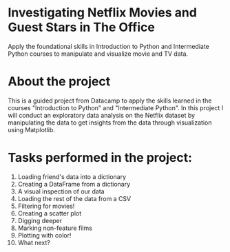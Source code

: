 
# Investigating Netflix Movies and Guest Stars in The Office

Apply the foundational skills in Introduction to Python and Intermediate Python courses to manipulate and visualize movie and TV data.

# About the project

This is a guided project from Datacamp to apply the skills learned in the courses "Introduction to Python" and "Intermediate Python". In this project I will conduct an exploratory data analysis on the Netflix dataset by manipulating the data to get insights from the data through visualization using Matplotlib.

# Tasks performed in the project:

1. Loading friend's data into a dictionary
2. Creating a DataFrame from a dictionary
3. A visual inspection of our data
4. Loading the rest of the data from a CSV
5. Filtering for movies!
6. Creating a scatter plot
7. Digging deeper
8. Marking non-feature films
9. Plotting with color!
10. What next?
